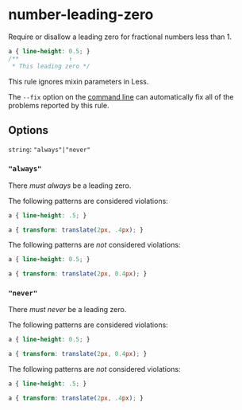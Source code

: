 # number-leading-zero

Require or disallow a leading zero for fractional numbers less than 1.

```css
a { line-height: 0.5; }
/**              ↑
 * This leading zero */
```

This rule ignores mixin parameters in Less.

The `--fix` option on the [command line](../../../docs/user-guide/usage/cli.md#autofixing-errors) can automatically fix all of the problems reported by this rule.

## Options

`string`: `"always"|"never"`

### `"always"`

There *must always* be a leading zero.

The following patterns are considered violations:

```css
a { line-height: .5; }
```

```css
a { transform: translate(2px, .4px); }
```

The following patterns are *not* considered violations:

```css
a { line-height: 0.5; }
```

```css
a { transform: translate(2px, 0.4px); }
```

### `"never"`

There *must never* be a leading zero.

The following patterns are considered violations:

```css
a { line-height: 0.5; }
```

```css
a { transform: translate(2px, 0.4px); }
```

The following patterns are *not* considered violations:

```css
a { line-height: .5; }
```

```css
a { transform: translate(2px, .4px); }
```
